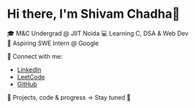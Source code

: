 # Hi there, I'm Shivam Chadha👋

🎓 M&C Undergrad @ JIIT Noida 
💻 Learning C, DSA & Web Dev  
🎯 Aspiring SWE Intern @ Google

🔗 Connect with me:
- [LinkedIn](https://linkedin.com/in/Shivam-Chadha7)
- [LeetCode](https://leetcode.com/Shivam-Chadha7)
- [GitHub](https://github.com/Shivam-Chadha7)

📌 Projects, code & progress → Stay tuned 🚀


<!--
**Shivam-Chadha7/Shivam-Chadha7** is a ✨ _special_ ✨ repository because its `README.md` (this file) appears on your GitHub profile.

Here are some ideas to get you started:

- 🔭 I’m currently working on ...
- 🌱 I’m currently learning ...
- 👯 I’m looking to collaborate on ...
- 🤔 I’m looking for help with ...
- 💬 Ask me about ...
- 📫 How to reach me: ...
- 😄 Pronouns: ...
- ⚡ Fun fact: ...
-->
